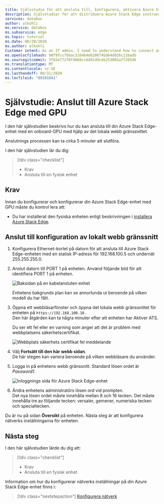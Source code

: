 ```yaml
---
title: Självstudie för att ansluta till, konfigurera, aktivera Azure Stack Edge-enhet med GPU i Azure Portal | Microsoft Docs
description: Självstudier för att distribuera Azure Stack Edge instruerar dig att ansluta, konfigurera och aktivera den fysiska enheten.
services: databox
author: alkohli
ms.service: databox
ms.subservice: edge
ms.topic: tutorial
ms.date: 08/29/2020
ms.author: alkohli
Customer intent: As an IT admin, I need to understand how to connect and activate Azure Stack Edge so I can use it to transfer data to Azure.
ms.openlocfilehash: 90f9fcc7bbac3164b4e620674bd64d026c11badb
ms.sourcegitcommit: 3fb5e772f8f4068cc6d91d9cde253065a7f265d6
ms.translationtype: MT
ms.contentlocale: sv-SE
ms.lasthandoff: 08/31/2020
ms.locfileid: "89181841"
---
```

# <a name="tutorial-connect-to-azure-stack-edge-with-gpu"></a>Självstudie: Anslut till Azure Stack Edge med GPU

I den här självstudien beskrivs hur du kan ansluta till din Azure Stack Edge-enhet med en onboard-GPU med hjälp av det lokala webb gränssnittet.

Anslutnings processen kan ta cirka 5 minuter att slutföra.

I den här självstudien lär du dig:

> [!div class="checklist"]
>
> * Krav
> * Ansluta till en fysisk enhet


## <a name="prerequisites"></a>Krav

Innan du konfigurerar och konfigurerar din Azure Stack Edge-enhet med GPU måste du kontrol lera att:

* Du har installerat den fysiska enheten enligt beskrivningen i [installera Azure Stack Edge](azure-stack-edge-gpu-deploy-install.md).


## <a name="connect-to-the-local-web-ui-setup"></a>Anslut till konfiguration av lokalt webb gränssnitt

1. Konfigurera Ethernet-kortet på datorn för att ansluta till Azure Stack Edge-enheten med en statisk IP-adress för 192.168.100.5 och undernät 255.255.255.0.

2. Anslut datorn till PORT 1 på enheten. Använd följande bild för att identifiera PORT 1 på enheten.

    ![Baksidan på en kabelansluten enhet](./media/azure-stack-edge-gpu-deploy-install/ase-two-pci-slots.png)

    Enhetens bakgrunds plan kan se annorlunda ut beroende på vilken modell du har fått.


3. Öppna ett webbläsarfönster och öppna det lokala webb gränssnittet för enheten på `https://192.168.100.10` .  
    Den här åtgärden kan ta några minuter efter att enheten har Aktiver ATS.

    Du ser ett fel eller en varning som anger att det är problem med webbplatsens säkerhetscertifikat. 
   
    ![Webbplats säkerhets certifikat fel meddelande](./media/azure-stack-edge-deploy-connect-setup-activate/image2.png)

4. Välj **Fortsätt till den här webb sidan**.  
    De här stegen kan variera beroende på vilken webbläsare du använder.

5. Logga in på enhetens webb gränssnitt. Standard lösen ordet är *Password1*. 
   
    ![Inloggnings sida för Azure Stack Edge-enhet](./media/azure-stack-edge-deploy-connect-setup-activate/image3.png)

6. Ändra enhetens administratörs lösen ord vid prompten.  
    Det nya lösen ordet måste innehålla mellan 8 och 16 tecken. Det måste innehålla tre av följande tecken: versaler, gemener, numeriska tecken och specialtecken.

Du är nu på sidan **Översikt** på enheten. Nästa steg är att konfigurera nätverks inställningarna för enheten.


## <a name="next-steps"></a>Nästa steg

I den här självstudien lärde du dig att:

> [!div class="checklist"]
> * Krav
> * Ansluta till en fysisk enhet


Information om hur du konfigurerar nätverks inställningar på din Azure Stack Edge-enhet finns i:

> [!div class="nextstepaction"]
> [Konfigurera nätverk](./azure-stack-edge-gpu-deploy-configure-network-compute-web-proxy.md)
